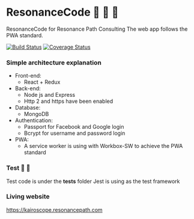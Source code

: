 # ResonanceCode :notebook: :green_book: :orange_book:

ResonanceCode for Resonance Path Consulting
The web app follows the PWA standard.

[![Build Status](https://travis-ci.org/PengWang0316/ResonanceCode.svg?branch=master)](https://travis-ci.org/PengWang0316/ResonanceCode) [![Coverage Status](https://coveralls.io/repos/github/PengWang0316/ResonanceCode/badge.svg?branch=master)](https://coveralls.io/github/PengWang0316/ResonanceCode?branch=master)

### Simple architecture explanation

- Front-end:
  - React + Redux
- Back-end:
  - Node js and Express
  - Http 2 and https have been enabled
- Database:
  - MongoDB
- Authentication:
  - Passport for Facebook and Google login
  - Bcrypt for username and password login
- PWA:
  - A service worker is using with Workbox-SW to achieve the PWA standard

### Test :tada: :tada:
Test code is under the __tests__ folder
Jest is using as the test framework

### Living website
https://kairoscope.resonancepath.com

